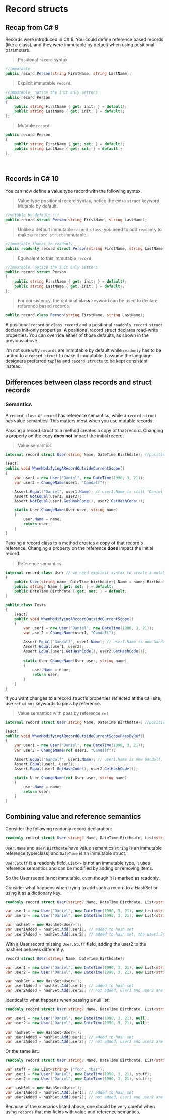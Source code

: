 # Record structs
## Recap from C# 9

Records were introduced in C# 9. You could define reference based records (like a class), and they were immutable by default when using positional parameters.

> Positional `record` syntax.
```C#
//immutable
public record Person(string FirstName, string LastName);
```

> Explicit immutable `record`.
```C#
//immutable, notice the init only setters
public record Person
{
    public string FirstName { get; init; } = default!;
    public string LastName { get; init; } = default!;
};
```
> Mutable `record`.
```C#
public record Person
{
    public string FirstName { get; set; } = default!;
    public string LastName { get; set; } = default!;
};
```

<br/>

## Records in C# 10
You can now define a value type record with the following syntax.

> Value type positional record syntax, notice the extra `struct` keyword. Mutable by default.
```C#
//mutable by default !!!
public record struct Person(string FirstName, string LastName);
```

> Unlike a default immutable `record class`, you need to add `readonly` to make a `record struct` immutable.
```C#
//immutable thanks to readonly
public readonly record struct Person(string FirstName, string LastName);
```

> Equivalent to this immutable `record`
> 
```C#
//immutable, notice the init only setters 
public record struct Person
{
    public string FirstName { get; init; } = default!;
    public string LastName { get; init; } = default!;
};
```

> For consistency, the optional **class** keyword can be used to declare reference based records.
```C#
public record class Person(string FirstName, string LastName);
```

A positional `record` or `class record` and a positional `readonly record struct` declare init-only properties. A positional record struct declares read-write properties. You can override either of those defaults, as shown in the previous above.

I'm not sure why `records` are immutable by default while `readonly` has to be added to a `record struct` to make it immutable. I assume the language designers preferred [`tuples`](https://docs.microsoft.com/en-us/dotnet/csharp/language-reference/builtin-types/value-tuples) and `record structs` to be kept consistent instead.

## Differences between class records and struct records

### Semantics

A `record class` or `record` has reference semantics, while a `record struct` has value semantics. This matters most when you use mutable records.

Passing a record struct to a method creates a copy of that record. Changing a property on the copy **does not** impact the initial record.

> Value semantics
```C#
internal record struct User(string Name, DateTime Birthdate); //positional syntax creates a mutable `record struct`

[Fact]
public void WhenModifyingARecordOutsideCurrentScope()
{
    var user1 = new User("Daniel", new DateTime(1990, 3, 21));
    var user2 = ChangeName(user1, "Gandalf");

    Assert.Equal("Daniel", user1.Name); // user1.Name is still 'Daniel', passing a value type to the ChangeName method creates a new value type scoped to that method.
    Assert.NotEqual(user1, user2);
    Assert.NotEqual(user1.GetHashCode(), user2.GetHashCode());

    static User ChangeName(User user, string name)
    {
        user.Name = name;
        return user;
    }
}
```

Passing a record class to a method creates a copy of that record's reference. Changing a property on the reference **does** impact the initial record.
> Reference semantics
```C#
internal record class User // we need explicit syntax to create a mutable `record class`
{
    public User(string name, DateTime birthdate){ Name = name; Birthdate = birthdate;}
    public string? Name { get; set; } = default;
    public DateTime Birthdate { get; set; } = default;
}

public class Tests
{
    [Fact]
    public void WhenModifyingARecordOutsideCurrentScope()
    {
        var user1 = new User("Daniel", new DateTime(1990, 3, 21));
        var user2 = ChangeName(user1, "Gandalf");

        Assert.Equal("Gandalf", user1.Name); // user1.Name is now Gandalf.
        Assert.Equal(user1, user2);
        Assert.Equal(user1.GetHashCode(), user2.GetHashCode());

        static User ChangeName(User user, string name)
        {
            user.Name = name;
            return user;
        }
    }
}

```

If you want changes to a record struct's properties reflected at the call site, use `ref` or `out` keywords to pass by reference.
> Value semantics with pass by reference `ref`
```C#
internal record struct User(string Name, DateTime Birthdate); //positional syntax creates a mutable `record struct`

[Fact]
public void WhenModifyingARecordOutsideCurrentScopePassByRef()
{
    var user1 = new User("Daniel", new DateTime(1990, 3, 21));
    var user2 = ChangeName(ref user1, "Gandalf");

    Assert.Equal("Gandalf", user1.Name); // user1.Name is now Gandalf, the record struct was passed by reference
    Assert.Equal(user1, user2);
    Assert.Equal(user1.GetHashCode(), user2.GetHashCode());

    static User ChangeName(ref User user, string name)
    {
        user.Name = name;
        return user;
    }
}

```

## Combining value and reference semantics
Consider the following readonly record declaration:

``` C#
readonly record struct User(string? Name, DateTime Birthdate, List<string> Stuff)
```

`User.Name` and `User.Birthdate` have value semantics.`string` is an immutable reference type(class) and `DateTime` is an immutable struct.

`User.Stuff` is a readonly field, `List<>` is not an immutable type, it uses reference semantics and can be modified by adding or removing items.

So the User record is not immutable, even though it is marked as readonly.

Consider what happens when trying to add such a record to a HashSet or using it as a dictionary key.

``` C#
readonly record struct User(string? Name, DateTime Birthdate, List<string> Stuff);

var user1 = new User("Daniel", new DateTime(1990, 3, 21), new List<string> {"foo", "bar"});
var user2 = new User("Daniel", new DateTime(1990, 3, 21), new List<string> {"foo", "bar"});

var hashSet = new HashSet<User>();
var user1Added = hashSet.Add(user1); // added to hash set
var user2Added = hashSet.Add(user2); // added to hash set, the user1.Stuff and user2.Stuff are not the same object even if the contents are identical
```

With a User record missing `User.Stuff` field, adding the user2 to the hashSet behaves differently.

``` C#
record struct User(string? Name, DateTime Birthdate);

var user1 = new User("Daniel", new DateTime(1990, 3, 21), new List<string> {"foo", "bar"});
var user2 = new User("Daniel", new DateTime(1990, 3, 21), new List<string> {"foo", "bar"});

var hashSet = new HashSet<User>();
var user1Added = hashSet.Add(user1); // added to hash set
var user2Added = hashSet.Add(user2); // not added, user1 and user2 are identical
```

Identical to what happens when passing a null list:

``` C#
readonly record struct User(string? Name, DateTime Birthdate, List<string> Stuff);

var user1 = new User("Daniel", new DateTime(1990, 3, 21), null);
var user2 = new User("Daniel", new DateTime(1990, 3, 21), null);

var hashSet = new HashSet<User>();
var user1Added = hashSet.Add(user1); // added to hash set
var user2Added = hashSet.Add(user2); // not added, user1 and user2 are identical
```

Or the same list.

``` C#
readonly record struct User(string? Name, DateTime Birthdate, List<string> Stuff);

var stuff = new List<string> {"foo", "bar"};
var user1 = new User("Daniel", new DateTime(1990, 3, 21), stuff);
var user2 = new User("Daniel", new DateTime(1990, 3, 21), stuff);

var hashSet = new HashSet<User>();
var user1Added = hashSet.Add(user1); // added to hash set
var user2Added = hashSet.Add(user2); // not added, user1 and user2 are identical
```

Because of the scenarios listed above, one should be very careful when using `records` that mix fields with value and reference semantics. 